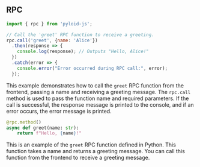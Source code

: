 ## RPC

```javascript
import { rpc } from 'pyloid-js';

// Call the 'greet' RPC function to receive a greeting.
rpc.call('greet', {name: 'Alice'})
  .then(response => {
    console.log(response); // Outputs "Hello, Alice!"
  })
  .catch(error => {
    console.error("Error occurred during RPC call:", error);
  });
```

This example demonstrates how to call the `greet` RPC function from the frontend, passing a name and receiving a greeting message. The `rpc.call` method is used to pass the function name and required parameters. If the call is successful, the response message is printed to the console, and if an error occurs, the error message is printed.

```python
@rpc.method()
async def greet(name: str):
    return f"Hello, {name}!"
```

This is an example of the `greet` RPC function defined in Python. This function takes a name and returns a greeting message. You can call this function from the frontend to receive a greeting message.
